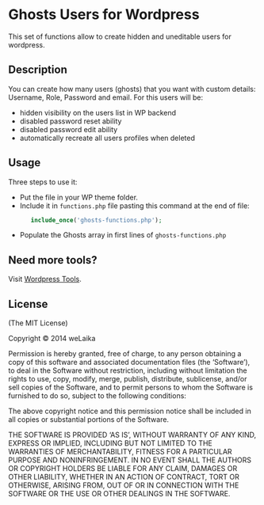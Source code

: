 Ghosts Users for Wordpress
================

This set of functions allow to create hidden and uneditable users for wordpress.

## Description

You can create how many users (ghosts) that you want with custom details: Username, Role, Password and email.
For this users will be:
 - hidden visibility on the users list in WP backend
 - disabled password reset ability
 - disabled password edit ability
 - automatically recreate all users profiles when deleted

## Usage

Three steps to use it:
 - Put the file in your WP theme folder.
 - Include it in `functions.php` file pasting this command at the end of file:
   ```php
      include_once('ghosts-functions.php');
   ```
 - Populate the Ghosts array in first lines of `ghosts-functions.php`

## Need more tools?
Visit [Wordpress Tools](http://wptools.it).

## License

(The MIT License)

Copyright © 2014 weLaika

Permission is hereby granted, free of charge, to any person obtaining a copy of
this software and associated documentation files (the ‘Software’), to deal in
the Software without restriction, including without limitation the rights to
use, copy, modify, merge, publish, distribute, sublicense, and/or sell copies of
the Software, and to permit persons to whom the Software is furnished to do so,
subject to the following conditions:

The above copyright notice and this permission notice shall be included in all
copies or substantial portions of the Software.

THE SOFTWARE IS PROVIDED ‘AS IS’, WITHOUT WARRANTY OF ANY KIND, EXPRESS OR
IMPLIED, INCLUDING BUT NOT LIMITED TO THE WARRANTIES OF MERCHANTABILITY, FITNESS
FOR A PARTICULAR PURPOSE AND NONINFRINGEMENT. IN NO EVENT SHALL THE AUTHORS OR
COPYRIGHT HOLDERS BE LIABLE FOR ANY CLAIM, DAMAGES OR OTHER LIABILITY, WHETHER
IN AN ACTION OF CONTRACT, TORT OR OTHERWISE, ARISING FROM, OUT OF OR IN
CONNECTION WITH THE SOFTWARE OR THE USE OR OTHER DEALINGS IN THE SOFTWARE.

